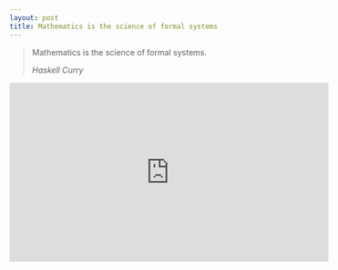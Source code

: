 ```yaml
---
layout: post
title: Mathematics is the science of formal systems
---
```


<blockquote class="attention-grabber">
    <p>Mathematics is the science of formal systems.</p>
    <footer>
        <cite>Haskell Curry</cite>
    </footer>
</blockquote>

<iframe width="560" height="315" src="https://www.youtube.com/embed/AmySxYHqQCQ?rel=0" frameborder="0" allowfullscreen></iframe>
